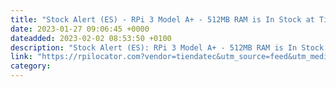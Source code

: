 ```yaml
---
title: "Stock Alert (ES) - RPi 3 Model A+ - 512MB RAM is In Stock at Tiendatec"
date: 2023-01-27 09:06:45 +0000
dateadded: 2023-02-02 08:53:50 +0100
description: "Stock Alert (ES): RPi 3 Model A+ - 512MB RAM is In Stock at Tiendatec"
link: "https://rpilocator.com?vendor=tiendatec&utm_source=feed&utm_medium=rss"
category:
---
```

